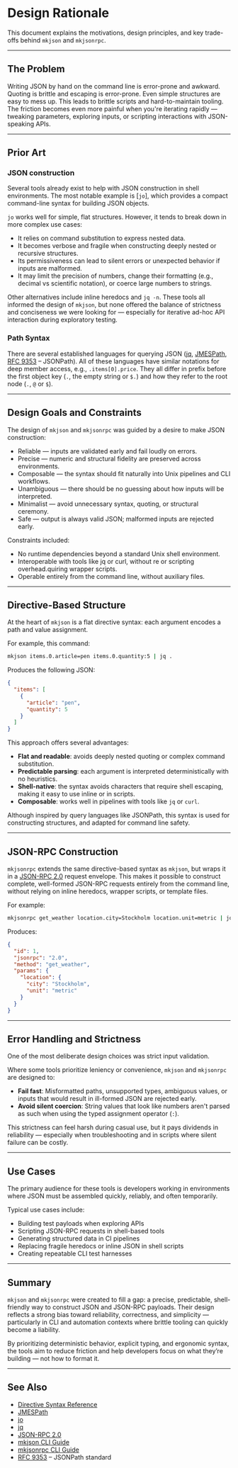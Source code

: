 # Design Rationale

This document explains the motivations, design principles, and key trade-offs behind
`mkjson` and `mkjsonrpc`.

---

## The Problem

Writing JSON by hand on the command line is error-prone and awkward.
Quoting is brittle and escaping is error-prone.
Even simple structures are easy to mess up.
This leads to brittle scripts and hard-to-maintain tooling.
The friction becomes even more painful when you're iterating rapidly — tweaking
parameters, exploring inputs, or scripting interactions with JSON-speaking APIs.

---

## Prior Art

### JSON construction

Several tools already exist to help with JSON construction in shell environments.
The most notable example is [`jo`], which provides a compact command-line syntax for
building JSON objects.

`jo` works well for simple, flat structures.
However, it tends to break down in more complex use cases:

 * It relies on command substitution to express nested data.
 * It becomes verbose and fragile when constructing deeply nested or recursive structures.
 * Its permissiveness can lead to silent errors or unexpected behavior if inputs are
   malformed.
 * It may limit the precision of numbers, change their formatting (e.g., decimal vs
   scientific notation), or coerce large numbers to strings.

Other alternatives include inline heredocs and `jq -n`.
These tools all informed the design of `mkjson`, but none offered the balance of
strictness and conciseness we were looking for — especially for iterative ad-hoc API
interaction during exploratory testing.

### Path Syntax

There are several established languages for querying JSON ([jq], [JMESPath], [RFC 9353] –
JSONPath).
All of these languages have similar notations for deep member access, e.g.,
`.items[0].price`.
They all differ in prefix before the first object key (`.`, the empty string or `$.`) and
how they refer to the root node (`.`, `@` or `$`).

---

## Design Goals and Constraints

The design of `mkjson` and `mkjsonrpc` was guided by a desire to make JSON construction:

 * Reliable — inputs are validated early and fail loudly on errors.
 * Precise — numeric and structural fidelity are preserved across environments.
 * Composable — the syntax should fit naturally into Unix pipelines and CLI workflows.
 * Unambiguous — there should be no guessing about how inputs will be interpreted.
 * Minimalist — avoid unnecessary syntax, quoting, or structural ceremony.
 * Safe — output is always valid JSON; malformed inputs are rejected early.

Constraints included:

 * No runtime dependencies beyond a standard Unix shell environment.
 * Interoperable with tools like jq or curl, without re or scripting overhead.quiring wrapper scripts.
 * Operable entirely from the command line, without auxiliary files.

---

## Directive-Based Structure

At the heart of `mkjson` is a flat directive syntax: each argument encodes a path and
value assignment.

For example, this command:

```sh
mkjson items.0.article=pen items.0.quantity:5 | jq .
```

Produces the following JSON:

```json
{
  "items": [
    {
      "article": "pen",
      "quantity": 5
    }
  ]
}
```

This approach offers several advantages:

 * **Flat and readable**: avoids deeply nested quoting or complex command substitution.
 * **Predictable parsing**: each argument is interpreted deterministically with no
   heuristics.
 * **Shell-native**: the syntax avoids characters that require shell escaping, making it
   easy to use inline or in scripts.
 * **Composable**: works well in pipelines with tools like `jq` or `curl`.

Although inspired by query languages like JSONPath, this syntax is used for constructing
structures, and adapted for command line safety.

---

## JSON-RPC Construction

`mkjsonrpc` extends the same directive-based syntax as `mkjson`, but wraps it in a
[JSON-RPC 2.0] request envelope.
This makes it possible to construct complete, well-formed JSON-RPC requests entirely from
the command line, without relying on inline heredocs, wrapper scripts, or template files.

For example:

```sh
mkjsonrpc get_weather location.city=Stockholm location.unit=metric | jq .
```

Produces:

```json
{
  "id": 1,
  "jsonrpc": "2.0",
  "method": "get_weather",
  "params": {
    "location": {
      "city": "Stockholm",
      "unit": "metric"
    }
  }
}
```

---

## Error Handling and Strictness

One of the most deliberate design choices was strict input validation.

Where some tools prioritize leniency or convenience, `mkjson` and `mkjsonrpc` are designed
to:

 * **Fail fast**: Misformatted paths, unsupported types, ambiguous values, or inputs that
   would result in ill-formed JSON are rejected early.
 * **Avoid silent coercion**: String values that look like numbers aren't parsed as such
   when using the typed assignment operator (`:`).

This strictness can feel harsh during casual use, but it pays dividends in reliability —
especially when troubleshooting and in scripts where silent failure can be costly.

---

## Use Cases

The primary audience for these tools is developers working in environments where JSON must
be assembled quickly, reliably, and often temporarily.

Typical use cases include:

 * Building test payloads when exploring APIs
 * Scripting JSON-RPC requests in shell-based tools
 * Generating structured data in CI pipelines
 * Replacing fragile heredocs or inline JSON in shell scripts
 * Creating repeatable CLI test harnesses

---

## Summary

`mkjson` and `mkjsonrpc` were created to fill a gap: a precise, predictable,
shell-friendly way to construct JSON and JSON-RPC payloads. Their design reflects a strong
bias toward reliability, correctness, and simplicity — particularly in CLI and automation
contexts where brittle tooling can quickly become a liability.

By prioritizing deterministic behavior, explicit typing, and ergonomic syntax, the tools
aim to reduce friction and help developers focus on what they’re building — not how to
format it.

---

## See Also

 * [Directive Syntax Reference]
 * [JMESPath]
 * [jo]
 * [jq]
 * [JSON-RPC 2.0]
 * [mkjson CLI Guide]
 * [mkjsonrpc CLI Guide]
 * [RFC 9353] – JSONPath standard




[Directive Syntax Reference]: ./directive-syntax.md
[JMESPath]:                   https://jmespath.org/
[jo]:                         https://github.com/jpmens/jo
[jq]:                         https://jqlang.org/
[JSON-RPC 2.0]:               https://www.jsonrpc.org/specification
[mkjson CLI Guide]:           ./mkjson.md
[mkjsonrpc CLI Guide]:        ./mkjsonrpc.md
[RFC 9353]:                   https://www.rfc-editor.org/rfc/rfc9535.html
